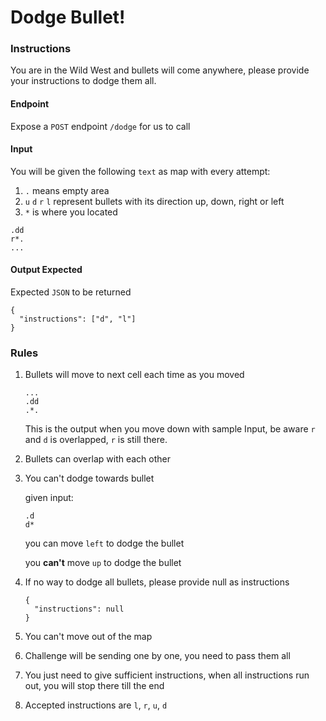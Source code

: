 # Dodge Bullet!

### Instructions

You are in the Wild West and bullets will come anywhere, please provide your instructions to dodge them all.

#### Endpoint
Expose a `POST` endpoint `/dodge` for us to call

#### Input

You will be given the following `text` as map with every attempt:

1. `.` means empty area
1. `u` `d` `r` `l` represent bullets with its direction up, down, right or left
1. `*` is where you located

```
.dd
r*.
...
```

#### Output Expected

Expected `JSON` to be returned

```json5
{
  "instructions": ["d", "l"]
}
```

### Rules

1. Bullets will move to next cell each time as you moved

    ```
    ...
    .dd
    .*.
    ```
    This is the output when you move down with sample Input, be aware `r` and `d` is overlapped, `r` is still there.
1. Bullets can overlap with each other
1. You can't dodge towards bullet

    given input:
    ```
    .d
    d*
    ```

   you can move `left` to dodge the bullet

   you **can't** move `up` to dodge the bullet
1. If no way to dodge all bullets, please provide null as instructions
    ```json5
    {
      "instructions": null
    }
    ```
1. You can't move out of the map
1. Challenge will be sending one by one, you need to pass them all
1. You just need to give sufficient instructions, when all instructions run out, you will stop there till the end
1. Accepted instructions are `l`, `r`, `u`, `d`
